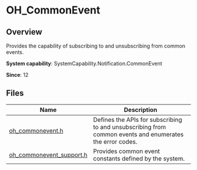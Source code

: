 # OH_CommonEvent

<!--Kit: Basic Services Kit-->
<!--Subsystem: Notification-->
<!--Owner: @peixu-->
<!--Designer: @dongqingran; @wulong158-->
<!--Tester: @wanghong1997-->
<!--Adviser: @huipeizi-->

## Overview

Provides the capability of subscribing to and unsubscribing from common events.

**System capability**: SystemCapability.Notification.CommonEvent

**Since**: 12

## Files

| Name| Description|
| -- | -- |
| [oh_commonevent.h](capi-oh-commonevent-h.md) | Defines the APIs for subscribing to and unsubscribing from common events and enumerates the error codes.|
| [oh_commonevent_support.h](capi-oh-commonevent-support-h.md) | Provides common event constants defined by the system.|
